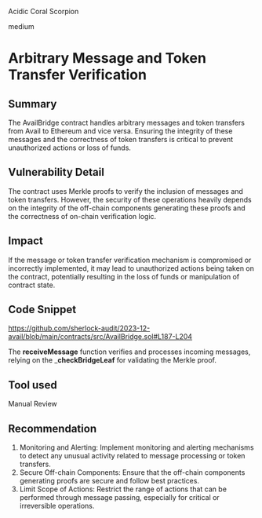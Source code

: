 Acidic Coral Scorpion

medium

# Arbitrary Message and Token Transfer Verification

## Summary
The AvailBridge contract handles arbitrary messages and token transfers from Avail to Ethereum and vice versa. Ensuring the integrity of these messages and the correctness of token transfers is critical to prevent unauthorized actions or loss of funds.
## Vulnerability Detail
The contract uses Merkle proofs to verify the inclusion of messages and token transfers. However, the security of these operations heavily depends on the integrity of the off-chain components generating these proofs and the correctness of on-chain verification logic.
## Impact
If the message or token transfer verification mechanism is compromised or incorrectly implemented, it may lead to unauthorized actions being taken on the contract, potentially resulting in the loss of funds or manipulation of contract state.

## Code Snippet
https://github.com/sherlock-audit/2023-12-avail/blob/main/contracts/src/AvailBridge.sol#L187-L204

The **receiveMessage** function verifies and processes incoming messages, relying on the _**checkBridgeLeaf** for validating the Merkle proof.
## Tool used

Manual Review

## Recommendation

1. Monitoring and Alerting: Implement monitoring and alerting mechanisms to detect any unusual activity related to message processing or token transfers.
2. Secure Off-chain Components: Ensure that the off-chain components generating proofs are secure and follow best practices.
3. Limit Scope of Actions: Restrict the range of actions that can be performed through message passing, especially for critical or irreversible operations.
